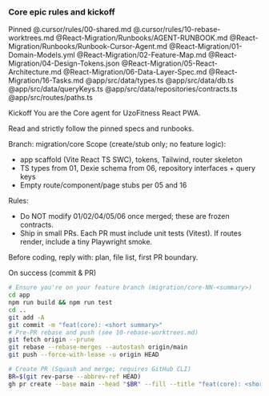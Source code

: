 ### Core epic rules and kickoff

Pinned
@.cursor/rules/00-shared.md
@.cursor/rules/10-rebase-worktrees.md
@React-Migration/Runbooks/AGENT-RUNBOOK.md
@React-Migration/Runbooks/Runbook-Cursor-Agent.md
@React-Migration/01-Domain-Models.yml
@React-Migration/02-Feature-Map.md
@React-Migration/04-Design-Tokens.json
@React-Migration/05-React-Architecture.md
@React-Migration/06-Data-Layer-Spec.md
@React-Migration/16-Tasks.md
@app/src/data/types.ts
@app/src/data/db.ts
@app/src/data/queryKeys.ts
@app/src/data/repositories/contracts.ts
@app/src/routes/paths.ts

Kickoff
You are the Core agent for UzoFitness React PWA.

Read and strictly follow the pinned specs and runbooks.

Branch: migration/core
Scope (create/stub only; no feature logic):
- app scaffold (Vite React TS SWC), tokens, Tailwind, router skeleton
- TS types from 01, Dexie schema from 06, repository interfaces + query keys
- Empty route/component/page stubs per 05 and 16

Rules:
- Do NOT modify 01/02/04/05/06 once merged; these are frozen contracts.
- Ship in small PRs. Each PR must include unit tests (Vitest). If routes render, include a tiny Playwright smoke.

Before coding, reply with: plan, file list, first PR boundary.

On success (commit & PR)
```bash
# Ensure you're on your feature branch (migration/core-NN-<summary>)
cd app
npm run build && npm run test
cd ..
git add -A
git commit -m "feat(core): <short summary>"
# Pre-PR rebase and push (see 10-rebase-worktrees.md)
git fetch origin --prune
git rebase --rebase-merges --autostash origin/main
git push --force-with-lease -u origin HEAD

# Create PR (Squash and merge; requires GitHub CLI)
BR=$(git rev-parse --abbrev-ref HEAD)
gh pr create --base main --head "$BR" --fill --title "feat(core): <short summary>"
```


